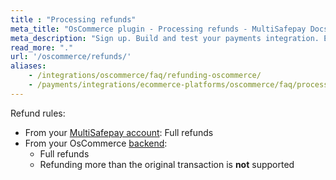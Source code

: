 ```yaml
---
title : "Processing refunds"
meta_title: "OsCommerce plugin - Processing refunds - MultiSafepay Docs"
meta_description: "Sign up. Build and test your payments integration. Explore our products and services. Use our API reference, SDKs, and wrappers. Get support."
read_more: "."
url: '/oscommerce/refunds/'
aliases: 
    - /integrations/oscommerce/faq/refunding-oscommerce/
    - /payments/integrations/ecommerce-platforms/oscommerce/faq/processing-refunds/
---
```


Refund rules:

- From your [MultiSafepay account](/account/multisafepay-account/processing-refunds/): Full refunds 
- From your OsCommerce [backend](/getting-started/glossary/#backend):  
    - Full refunds 
    - Refunding more than the original transaction is **not** supported

